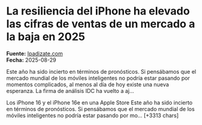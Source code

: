 # La resiliencia del iPhone ha elevado las cifras de ventas de un mercado a la baja en 2025

**Fuente:** [Ipadizate.com](https://ipadizate.com/iphone/la-resiliencia-del-iphone-ha-elevado-las-cifras-de-ventas-de-un-mercado-a-la-baja-en-2025)  
**Fecha:** 2025-08-29

Este año ha sido incierto en términos de pronósticos. Si pensábamos que el mercado mundial de los móviles inteligentes no podría estar pasando por momentos complicados, al menos al día de hoy existe una nueva esperanza. La firma de análisis IDC ha vuelto a aj…

Los iPhone 16 y el iPhone 16e en una Apple Store
Este año ha sido incierto en términos de pronósticos. Si pensábamos que el mercado mundial de los móviles inteligentes no podría estar pasando por mo… [+3313 chars]

